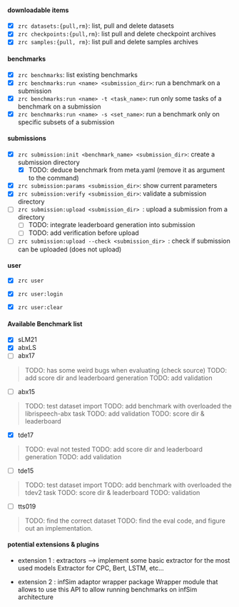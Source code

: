 #### downloadable items

- [X] `zrc datasets:{pull,rm}`: list, pull and delete datasets
- [X] `zrc checkpoints:{pull,rm}`: list pull and delete checkpoint archives
- [X] `zrc samples:{pull, rm}`: list pull and delete samples archives

#### benchmarks 

- [X] `zrc benchmarks`: list existing benchmarks
- [X] `zrc benchmarks:run <name> <submission_dir>`: run a benchmark on a submission
- [X] `zrc benchmarks:run <name> -t <task_name>`: run only some tasks of a benchmark on a submission
- [X] `zrc benchmarks:run <name> -s <set_name>`: run a benchmark only on specific subsets of a submission

#### submissions
- [X] `zrc submission:init <benchmark_name> <submission_dir>`: create a submission directory
  - [X] TODO: deduce benchmark from meta.yaml (remove it as argument to the command)
- [X] `zrc submission:params <submission_dir>`:  show current parameters 
- [X] `zrc submission:verify <submission_dir>`: validate a submission directory
- [ ] `zrc submission:upload <submission_dir> `: upload a submission from a directory
  - [ ] TODO: integrate leaderboard generation into submission 
  - [ ] TODO: add verification before upload
- [ ] `zrc submission:upload --check <submission_dir> `: check if submission can be uploaded (does not upload)
  
#### user 

- [X] `zrc user`
- [X] `zrc user:login`
- [X] `zrc user:clear`


#### Available Benchmark list

- [X] sLM21
- [X] abxLS
- [ ] abx17
> TODO: has some weird bugs when evaluating (check source)
> TODO: add score dir and leaderboard generation
> TODO: add validation
- [ ] abx15
> TODO: test dataset import
> TODO: add benchmark with overloaded the librispeech-abx task
> TODO: add validation
> TODO: score dir & leaderboard 
- [X] tde17
> TODO: eval not tested
> TODO: add score dir and leaderboard generation
> TODO: add validation
- [ ] tde15
> TODO: test dataset import
> TODO: add benchmark with overloaded the tdev2 task
> TODO: score dir & leaderboard
> TODO: validation
- [ ] tts019
> TODO: find the correct dataset
> TODO: find the eval code, and figure out an implementation.


#### potential extensions & plugins

- extension 1 : extractors --> implement some basic extractor for the most used models
    Extractor for CPC, Bert, LSTM, etc...

- extension 2 : infSim adaptor wrapper package
    Wrapper module that allows to use this API to allow running benchmarks on infSim architecture
